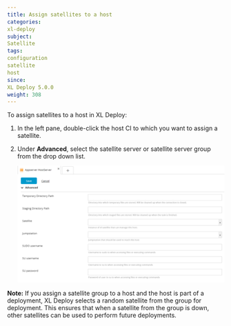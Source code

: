 ```yaml
---
title: Assign satellites to a host
categories:
xl-deploy
subject:
Satellite
tags:
configuration
satellite
host
since:
XL Deploy 5.0.0
weight: 308
---
```


To assign satellites to a host in XL Deploy:

1. In the left pane, double-click the host CI to which you want to assign a satellite.
1. Under **Advanced**, select the satellite server or satellite server group from the drop down list.

    ![image](images/attach-a-satellite-new-ui.png)

**Note:** If you assign a satellite group to a host and the host is part of a deployment, XL Deploy selects a random satellite from the group for deployment. This ensures that when a satellite from the group is down, other satellites can be used to perform future deployments.
